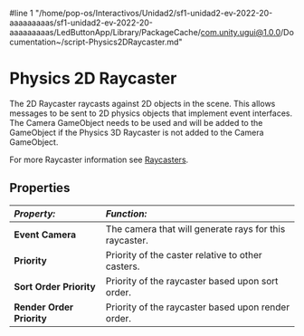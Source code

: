 #line 1 "/home/pop-os/Interactivos/Unidad2/sf1-unidad2-ev-2022-20-aaaaaaaaas/sf1-unidad2-ev-2022-20-aaaaaaaaas/LedButtonApp/Library/PackageCache/com.unity.ugui@1.0.0/Documentation~/script-Physics2DRaycaster.md"
# Physics 2D Raycaster

The 2D Raycaster raycasts against 2D objects in the scene. This allows messages to be sent to 2D physics objects that implement event interfaces.  The Camera GameObject needs to be used and will be added to the GameObject if the Physics 3D Raycaster is not added to the Camera GameObject.

For more Raycaster information see [Raycasters](Raycasters.md).

## Properties

|**_Property:_** |**_Function:_** |
|:---|:---|
|__Event Camera__ | The camera that will generate rays for this raycaster. |
|__Priority__ | Priority of the caster relative to other casters. |
|__Sort Order Priority__ | Priority of the raycaster based upon sort order. |
|__Render Order Priority__ | Priority of the raycaster based upon render order. |
